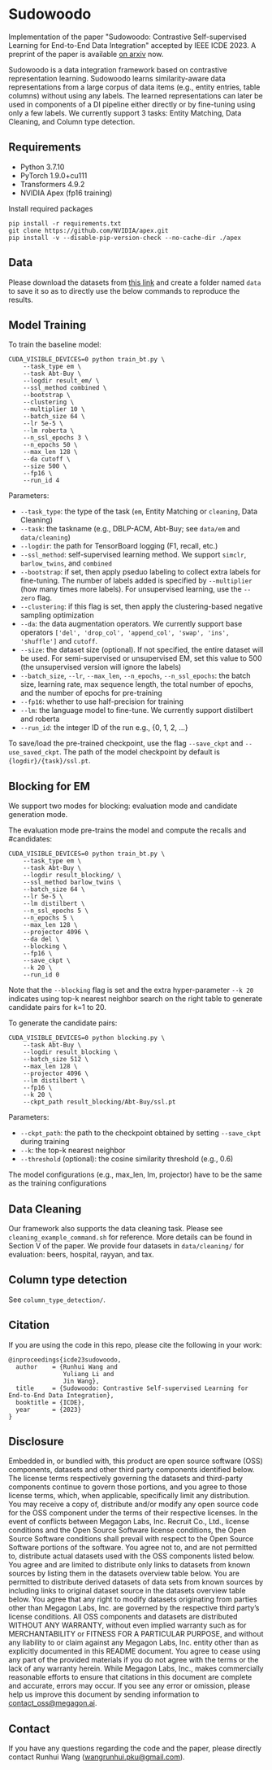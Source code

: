 # Sudowoodo

Implementation of the paper "Sudowoodo: Contrastive Self-supervised Learning for End-to-End Data Integration" accepted by IEEE ICDE 2023. A preprint of the paper is available [on arxiv](https://arxiv.org/abs/2207.04122) now.

Sudowoodo is a data integration framework based on contrastive representation learning. Sudowoodo learns similarity-aware data representations from a large corpus of data items (e.g., entity entries, table columns) without using any labels. The learned representations can later be used in components of a DI pipeline either directly or by fine-tuning using only a few labels. We currently support 3 tasks: Entity Matching, Data Cleaning, and Column type detection.

## Requirements

* Python 3.7.10
* PyTorch 1.9.0+cu111
* Transformers 4.9.2
* NVIDIA Apex (fp16 training)

Install required packages
```
pip install -r requirements.txt
git clone https://github.com/NVIDIA/apex.git
pip install -v --disable-pip-version-check --no-cache-dir ./apex
```

## Data

Please download the datasets from [this link](https://drive.google.com/file/d/1V-QN2nazSrhZONVC4JoFfcUqRKmTYL1z/view?usp=sharing) and create a folder named ``data`` to save it so as to directly use the below commands to reproduce the results. 

## Model Training

To train the baseline model:
```
CUDA_VISIBLE_DEVICES=0 python train_bt.py \
    --task_type em \
    --task Abt-Buy \
    --logdir result_em/ \
    --ssl_method combined \
    --bootstrap \
    --clustering \
    --multiplier 10 \
    --batch_size 64 \
    --lr 5e-5 \
    --lm roberta \
    --n_ssl_epochs 3 \
    --n_epochs 50 \
    --max_len 128 \
    --da cutoff \
    --size 500 \
    --fp16 \
    --run_id 4
```

Parameters:
* ``--task_type``: the type of the task (``em``, Entity Matching or ``cleaning``, Data Cleaning)
* ``--task``: the taskname (e.g., DBLP-ACM, Abt-Buy; see ``data/em`` and ``data/cleaning``)
* ``--logdir``: the path for TensorBoard logging (F1, recall, etc.)
* ``--ssl_method``: self-supervised learning method. We support ``simclr``, ``barlow_twins``, and ``combined``
* ``--bootstrap``: if set, then apply pseduo labeling to collect extra labels for fine-tuning. The number of labels added is specified by ``--multiplier`` (how many times more labels). For unsupervised learning, use the ``--zero`` flag.
* ``--clustering``: if this flag is set, then apply the clustering-based negative sampling optimization
* ``--da``: the data augmentation operators. We currently support base operators ``['del', 'drop_col', 'append_col', 'swap', 'ins', 'shuffle']`` and ``cutoff``.
* ``--size``: the dataset size (optional). If not specified, the entire dataset will be used. For semi-supervised or unsupervised EM, set this value to 500 (the unsupervised version will ignore the labels)
* ``--batch_size``, ``--lr``, ``--max_len``, ``--n_epochs``, ``--n_ssl_epochs``: the batch size, learning rate, max sequence length, the total number of epochs, and the number of epochs for pre-training
* ``--fp16``: whether to use half-precision for training
* ``--lm``: the language model to fine-tune. We currently support distilbert and roberta
* ``--run_id``: the integer ID of the run e.g., {0, 1, 2, ...}

To save/load the pre-trained checkpoint, use the flag ``--save_ckpt`` and ``--use_saved_ckpt``. The path of the model checkpoint by default is ``{logdir}/{task}/ssl.pt``.

## Blocking for EM

We support two modes for blocking: evaluation mode and candidate generation mode.

The evaluation mode pre-trains the model and compute the recalls and #candidates:
```
CUDA_VISIBLE_DEVICES=0 python train_bt.py \
    --task_type em \
    --task Abt-Buy \
    --logdir result_blocking/ \
    --ssl_method barlow_twins \
    --batch_size 64 \
    --lr 5e-5 \
    --lm distilbert \
    --n_ssl_epochs 5 \
    --n_epochs 5 \
    --max_len 128 \
    --projector 4096 \
    --da del \
    --blocking \
    --fp16 \
    --save_ckpt \
    --k 20 \
    --run_id 0
```

Note that the ``--blocking`` flag is set and the extra hyper-parameter ``--k 20`` indicates using top-k nearest neighbor search on the right table to generate candidate pairs for k=1 to 20.

To generate the candidate pairs:

```
CUDA_VISIBLE_DEVICES=0 python blocking.py \
    --task Abt-Buy \
    --logdir result_blocking \
    --batch_size 512 \
    --max_len 128 \
    --projector 4096 \
    --lm distilbert \
    --fp16 \
    --k 20 \
    --ckpt_path result_blocking/Abt-Buy/ssl.pt 
```

Parameters:
* ``--ckpt_path``: the path to the checkpoint obtained by setting ``--save_ckpt`` during training
* ``--k``: the top-k nearest neighbor
* ``--threshold`` (optional): the cosine similarity threshold (e.g., 0.6)

The model configurations (e.g., max_len, lm, projector) have to be the same as the training configurations

## Data Cleaning

Our framework also supports the data cleaning task. Please see ``cleaning_example_command.sh`` for reference. More details can be found in Section V of the paper. We provide four datasets in ``data/cleaning/`` for evaluation: beers, hospital, rayyan, and tax.


## Column type detection

See ``column_type_detection/``.

## Citation
If you are using the code in this repo, please cite the following in your work:
```
@inproceedings{icde23sudowoodo,
  author    = {Runhui Wang and
               Yuliang Li and
               Jin Wang},
  title     = {Sudowoodo: Contrastive Self-supervised Learning for End-to-End Data Integration},
  booktitle = {ICDE},
  year      = {2023}
}
```

## Disclosure

Embedded in, or bundled with, this product are open source software (OSS) components, datasets and other third party components identified below. The license terms respectively governing the datasets and third-party components continue to govern those portions, and you agree to those license terms, which, when applicable, specifically limit any distribution. You may receive a copy of, distribute and/or modify any open source code for the OSS component under the terms of their respective licenses. In the event of conflicts between Megagon Labs, Inc. Recruit Co., Ltd., license conditions and the Open Source Software license conditions, the Open Source Software conditions shall prevail with respect to the Open Source Software portions of the software. 
You agree not to, and are not permitted to, distribute actual datasets used with the OSS components listed below. You agree and are limited to distribute only links to datasets from known sources by listing them in the datasets overview table below. You are permitted to distribute derived datasets of data sets from known sources by including links to original dataset source in the datasets overview table below. You agree that any right to modify datasets originating from parties other than Megagon Labs, Inc. are governed by the respective third party’s license conditions. 
All OSS components and datasets are distributed WITHOUT ANY WARRANTY, without even implied warranty such as for MERCHANTABILITY or FITNESS FOR A PARTICULAR PURPOSE, and without any liability to or claim against any Megagon Labs, Inc. entity other than as explicitly documented in this README document. You agree to cease using any part of the provided materials if you do not agree with the terms or the lack of any warranty herein.
While Megagon Labs, Inc., makes commercially reasonable efforts to ensure that citations in this document are complete and accurate, errors may occur. If you see any error or omission, please help us improve this document by sending information to contact_oss@megagon.ai.

## Contact

If you have any questions regarding the code and the paper, please directly contact Runhui Wang (wangrunhui.pku@gmail.com).
